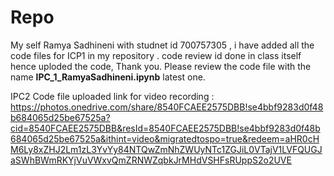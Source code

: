 # Repo

My self Ramya Sadhineni with studnet id 700757305 , i have added all the code files for ICP1 in my repository . code review id done in class itself hence uploded the code, Thank you.
Please review the code file with the name **IPC_1_RamyaSadhineni.ipynb**  latest one.



IPC2 Code file uploaded 
link for video recording : https://photos.onedrive.com/share/8540FCAEE2575DBB!se4bbf9283d0f48b684065d25be67525a?cid=8540FCAEE2575DBB&resId=8540FCAEE2575DBB!se4bbf9283d0f48b684065d25be67525a&ithint=video&migratedtospo=true&redeem=aHR0cHM6Ly8xZHJ2Lm1zL3YvYy84NTQwZmNhZWUyNTc1ZGJiL0VTajV1LVFQUGJaSWhBWmRKYjVuVWxvQmZRNWZqbkJrMHdVSHFsRUppS2o2UVE
